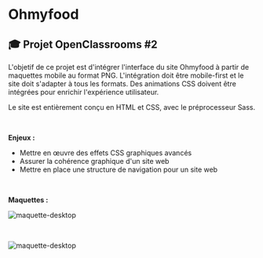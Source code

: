 # Ohmyfood

## 🎓 Projet OpenClassrooms #2

L'objetif de ce projet est d'intégrer l'interface du site Ohmyfood à partir de maquettes mobile au format PNG. L'intégration doit être mobile-first et le site doit s'adapter à tous les formats. Des animations CSS doivent être intégrées pour enrichir l'expérience utilisateur.

Le site est entièrement conçu en HTML et CSS, avec le préprocesseur Sass.

<br>

**Enjeux :**
- Mettre en œuvre des effets CSS graphiques avancés
- Assurer la cohérence graphique d'un site web
- Mettre en place une structure de navigation pour un site web
<br>

**Maquettes :**
<br>

![maquette-desktop](https://github.com/FaustineBrachotte/Ohmyfood/assets/105442482/dfc1e3ca-6a1b-4af1-b5c9-2002c2c09737)

<br>

![maquette-desktop](https://github.com/FaustineBrachotte/Ohmyfood/assets/105442482/0de02a8c-16c1-4349-be74-a968db192645)

